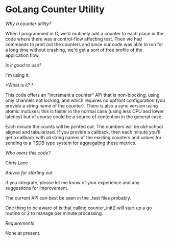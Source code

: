 GoLang Counter Utility
=====================

*Why a counter utility?*

When I programmed in C, we'd routinely add a counter to each place in
the code where there was a control-flow affecting test.  Then we had
commands to print out the counters and since our code was able to run
for a long time without crashing, we'd get a sort of free profile of
the application flow.  


*Is it good to use?*

I'm using it.  

*What is it? *

This code offers an "increment a counter" API that is non-blocking,
using only channels not locking, and which requires no upfront
configuration (you provide a string name of the counter). There is
also a sync version using atomic mutuxes; this is faster in the normal
case (using less CPU and lower latency) but of course could be a
source of contention in the general case. 

Each minute the counts will be printed out.  The numbers will be
old-school aligned and tabularized.  If you provide a callback, then
each minute you'll get a callback with all string names of the
existing counters and values for sending to a TSDB type system for
aggregating these metrics.

*Who owns this code?*

Chris Lane

*Adivce for starting out*

If you integrate, please let me know of your experience and any
suggestions for improvement.

The current API can best be seen in the _test files probably.  

One thing to be aware of is that calling counter_init() will start up
a go routine or 2 to manage per minute processing.

*Requirements*

None at present.  
